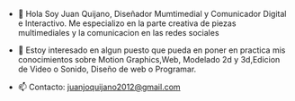 - 👋 Hola Soy Juan Quijano, Diseñador Mumtimedial y Comunicador Digital e Interactivo. Me especializo en la parte creativa de piezas multimediales y la comunicacion en las redes sociales
- 👀 Estoy interesado en algun puesto que pueda en poner en practica mis conocimientos sobre Motion Graphics,Web, Modelado 2d y 3d,Edicion de Video o Sonido,  Diseño de web o Programar.


- 📫 Contacto: juanjoquijano2012@gmail.com

<!---
JuanjoQ95/JuanjoQ95 is a ✨ special ✨ repository because its `README.md` (this file) appears on your GitHub profile.
You can click the Preview link to take a look at your changes.
--->
